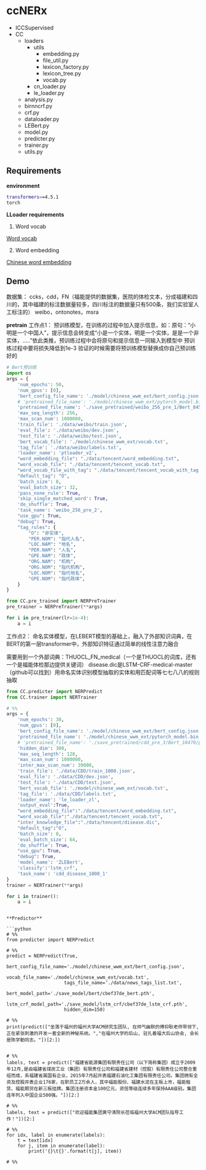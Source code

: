# ccNERx

- ICCSupervised
- CC
    - loaders
        - utils
            - embedding.py
            - file_util.py
            - lexicon_factory.py
            - lexicon_tree.py
            - vocab.py
        - cn_loader.py
        - le_loader.py
    - analysis.py
    - birnncrf.py
    - crf.py
    - dataloader.py
    - LEBert.py
    - model.py
    - predicter.py
    - trainer.py
    - utils.py

## Requirements

**environment**

```bash
transformers==4.5.1
torch
```

**LLoader requirements**

1. Word vocab

[Word vocab](https://drive.google.com/file/d/1UmtbCSPVrXBX_y4KcovCknJFu9bXXp12/view?usp=sharing)

2. Word embedding

[Chinese word embedding](https://ai.tencent.com/ailab/nlp/en/data/Tencent_AILab_ChineseEmbedding.tar.gz)

## Demo


数据集：
ccks，cdd，FN（福能提供的数据集，医院的体检文本，分成福建和四川的，其中福建的标注数据量较多，四川标注的数据量只有500条，我们实验室人工标注的）
weibo，ontonotes，msra

**pretrain**
工作点1：
预训练模型，在训练的过程中加入提示信息，如：原句：“小明是一个中国人”，提示信息会转变成“小是一个实体，明是一个实体，是是一个非实体，.....”依此类推，预训练过程中会将原句和提示信息一同输入到模型中
预训练过程中要将损失降低到1e-3
验证的时候需要将预训练模型替换成你自己预训练好的
```python
# Bert预训练
import os
args = {
    'num_epochs': 50,
    'num_gpus': [0],
    'bert_config_file_name': './model/chinese_wwm_ext/bert_config.json',
    # 'pretrained_file_name': './model/chinese_wwm_ext/pytorch_model.bin',
    'pretrained_file_name': './save_pretrained/weibo_256_pre_1/Bert_8450/pytorch_model.bin',
    'max_seq_length': 256,
    'max_scan_num': 1000000,
    'train_file': './data/weibo/train.json',
    'eval_file': './data/weibo/dev.json',
    'test_file': './data/weibo/test.json',
    'bert_vocab_file': './model/chinese_wwm_ext/vocab.txt',
    'tag_file': './data/weibo/labels.txt',
    'loader_name': 'ptloader_v2',
    "word_embedding_file": "./data/tencent/word_embedding.txt",
    "word_vocab_file": "./data/tencent/tencent_vocab.txt",
    "word_vocab_file_with_tag": "./data/tencent/tencent_vocab_with_tag.json",
    "default_tag": "O",
    'batch_size': 8,
    'eval_batch_size': 32,
    'pass_none_rule': True,
    'skip_single_matched_word': True,
    'do_shuffle': True,
    'task_name': 'weibo_256_pre_2',
    "use_gpu": True,
    "debug": True,
    "tag_rules": {
        "O": "非实体",
        "PER.NOM": "指代人名",
        "LOC.NAM": "地名",
        "PER.NAM": "人名",
        "GPE.NAM": "政体",
        "ORG.NAM": "机构",
        "ORG.NOM": "指代机构",
        "LOC.NOM": "指代地名",
        "GPE.NOM": "指代政体",
    }
}

from CC.pre_trained import NERPreTrainer
pre_trainer = NERPreTrainer(**args)

for i in pre_trainer(lr=1e-4):
    a = i
```
工作点2：
命名实体模型，在LEBERT模型的基础上，融入了外部知识词典，在BERT的第一层transformer中，外部知识特征通过简单的线性注意力融合

需要用到一个外部词典：THUOCL_FN_medical（一个是THUOCL的词库，还有一个是福能体检那边提供关键词）
disease.dic是LSTM-CRF-medical-master （github可以找到）用命名实体识别模型抽取的实体和用匹配词等七七八八的规则抽取

```python
from CC.predicter import NERPredict
from CC.trainer import NERTrainer

# %%
args = {
    'num_epochs': 30,
    'num_gpus': [0],
    'bert_config_file_name': './model/chinese_wwm_ext/bert_config.json',
    'pretrained_file_name': './model/chinese_wwm_ext/pytorch_model.bin',
    # 'pretrained_file_name': './save_pretrained/cdd_pre_3/Bert_10470/pytorch_model.bin',
    'hidden_dim': 300,
    'max_seq_length': 128,
    'max_scan_num': 1000000,
    'inter_max_scan_num': 39000,
    'train_file': './data/CDD/train_1000.json',
    'eval_file': './data/CDD/dev.json',
    'test_file': './data/CDD/test.json',
    'bert_vocab_file': './model/chinese_wwm_ext/vocab.txt',
    'tag_file': './data/CDD/labels.txt',
    'loader_name': 'le_loader_zl',
    'output_eval':True,
    "word_embedding_file":"./data/tencent/word_embedding.txt",
    "word_vocab_file":"./data/tencent/tencent_vocab.txt",
    "inter_knowledge_file":"./data/tencent/disease.dic",
    "default_tag":"O",
    'batch_size': 8,
    'eval_batch_size': 64,
    'do_shuffle': True,
    "use_gpu": True,
    "debug": True,
    'model_name': 'ZLEBert',
    'classify':'lstm_crf',
    'task_name': 'cdd_disease_1000_1'
}
trainer = NERTrainer(**args)

for i in trainer():
    a = i
```


```

**Predictor**

```python
# %%
from predicter import NERPredict

# %%
predict = NERPredict(True,
                     bert_config_file_name='./model/chinese_wwm_ext/bert_config.json',
                     vocab_file_name='./model/chinese_wwm_ext/vocab.txt',
                     tags_file_name='./data/news_tags_list.txt',
                     bert_model_path='./save_model/bert/cbef37de_bert.pth',
                     lstm_crf_model_path='./save_model/lstm_crf/cbef37de_lstm_crf.pth',
                     hidden_dim=150)

# %%
print(predict(["坐落于福州的福州大学ACM研究生团队, 在帅气幽默的傅仰耿老师带领下, 正在紧张刺激的开发一套全新的神秘系统。","在福州大学的后山, 驻扎着福大后山协会, 会长是陈学勤同志。"])[2:])


# %%
labels, text = predict(["福建省能源集团有限责任公司（以下简称集团）成立于2009年12月,是由福建省煤炭工业（集团）有限责任公司和福建省建材（控股）有限责任公司整合重组而成，系福建省属国有企业，2015年7月起并表福建石油化工集团有限责任公司。集团拥有全资及控股并表企业176家，在职员工2万余人，其中福能股份、福建水泥在主板上市，福能租赁、福能期货在新三板挂牌。集团注册资本金100亿元，资信等级连续多年保持AAA级别。集团连年列入中国企业500强。"])[2:]

# %%
labels, text = predict(["欢迎福能集团黄守清院长莅临福州大学ACM团队指导工作！"])[2:]

# %%
for idx, label in enumerate(labels):
    t = text[idx]
    for j, item in enumerate(label):
        print('{}\t{}'.format(t[j], item))

# %%
```

